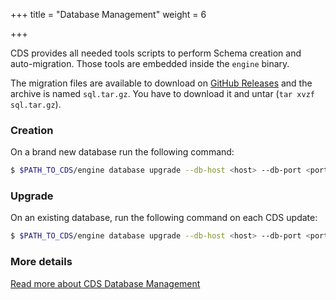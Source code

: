 +++
title = "Database Management"
weight = 6

+++


CDS provides all needed tools scripts to perform Schema creation and auto-migration. Those tools are embedded inside the `engine` binary.

The migration files are available to download on [GitHub Releases](https://github.com/ovh/cds/releases) and the archive is named `sql.tar.gz`. You have to download it and untar (`tar xvzf sql.tar.gz`).

### Creation

On a brand new database run the following command:

```bash
$ $PATH_TO_CDS/engine database upgrade --db-host <host> --db-port <port> --db-user <user> --db-password <password> --db-name <database> --migrate-dir $PATH_TO_CDS/engine/sql --limit 0
```

### Upgrade

On an existing database, run the following command on each CDS update:

```bash
$ $PATH_TO_CDS/engine database upgrade --db-host <host> --db-port <port> --db-user <user> --db-password <password> --db-name <database> --migrate-dir $PATH_TO_CDS/engine/sql
```

### More details

[Read more about CDS Database Management](https://github.com/ovh/cds/blob/master/engine/sql/README.md)
